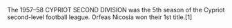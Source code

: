 The 1957–58 CYPRIOT SECOND DIVISION was the 5th season of the Cypriot second-level football league. Orfeas Nicosia won their 1st title.[1]
